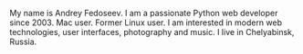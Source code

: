 My name is Andrey Fedoseev. I am a passionate Python web developer since 2003. Mac user.
Former Linux user. I am interested in modern web technologies, user interfaces, photography and music.
I live in Chelyabinsk, Russia.
